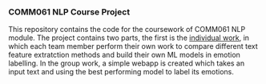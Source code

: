 ### COMM061 NLP Course Project

This repository contains the code for the coursework of COMM061 NLP module. The project contains two parts, the first is the [individual work](https://github.com/wongp1984/comm061nlp2/tree/master/IndividualCoursework), in which each team member perform their own work to compare different text feature extratction methods and build their own ML models in emotion labelling. In the group work, a simple webapp is created which takes an input text and using the best performing model to label its emotions. 
